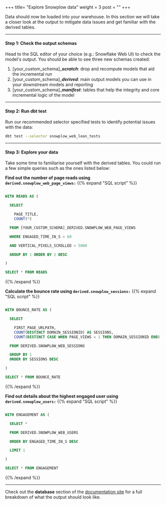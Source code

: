 +++
title= "Explore Snowplow data"
weight = 3
post = ""
+++

Data should now be loaded into your warehouse. In this section we will take a closer look at the output to mitigate data issues and get familiar with the derived tables.

***

#### **Step 1:** Check the output schemas
Head to the SQL editor of your choice (e.g.: Snowflake Web UI) to check the model's output. You should be able to see three new schemas created:
1. [your_custom_schema]_***scratch***: drop and recompute models that aid the incremental run
2. [your_custom_schema]_***derived***: main output models you can use in your downstream models and reporting
3. [your_custom_schema]_***manifest***: tables that help the integrity and core incremental logic of the model

***
#### **Step 2:** Run dbt test

Run our recommended selector specified tests to identify potential issues with the data:

```bash
dbt test --selector snowplow_web_lean_tests
```
***
#### **Step 3:** Explore your data

Take some time to familiarise yourself with the derived tables. You could run a few simple queries such as the ones listed below:

**Find out the number of page reads using `derived.snowplow_web_page_views:`**
 {{% expand "SQL script" %}}
```sql

WITH READS AS (

  SELECT

    PAGE_TITLE,
    COUNT(*)

  FROM [YOUR_CUSTOM_SCHEMA]_DERIVED.SNOWPLOW_WEB_PAGE_VIEWS

  WHERE ENGAGED_TIME_IN_S > 60

  AND VERTICAL_PIXELS_SCROLLED > 5000

  GROUP BY 1 ORDER BY 2 DESC

)

SELECT * FROM READS

```
{{% /expand %}}

**Calculate the bounce rate using `derived.snowplow_sessions:`**
 {{% expand "SQL script" %}}
```sql

WITH BOUNCE_RATE AS (

  SELECT

    FIRST_PAGE_URLPATH,
    COUNT(DISTINCT DOMAIN_SESSIONID) AS SESSIONS,
    COUNT(DISTINCT CASE WHEN PAGE_VIEWS = 1 THEN DOMAIN_SESSIONID END) / COUNT(DISTINCT DOMAIN_SESSIONID) AS BOUNCE_RATE

  FROM DERIVED.SNOWPLOW_WEB_SESSIONS

  GROUP BY 1
  ORDER BY SESSIONS DESC

)

SELECT * FROM BOUNCE_RATE
```
{{% /expand %}}

**Find out details about the highest engaged user using `derived.snowplow_users:`**
 {{% expand "SQL script" %}}
```sql

WITH ENGAGEMENT AS (

  SELECT *

  FROM DERIVED.SNOWPLOW_WEB_USERS

  ORDER BY ENGAGED_TIME_IN_S DESC

  LIMIT 1

)

SELECT * FROM ENGAGEMENT
```
{{% /expand %}}

***

Check out the **database** section of the [documentation site](https://snowplow.github.io/dbt-snowplow-web/#!/overview/snowplow_web) for a full breakdown of what the output should look like.
